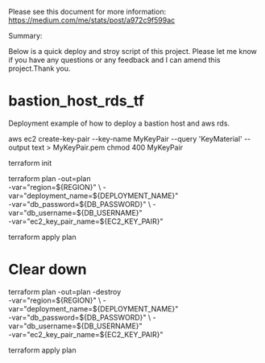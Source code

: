 Please see this document for more information: https://medium.com/me/stats/post/a972c9f599ac


Summary: 

Below is a quick deploy and stroy script of this project. Please let me know if you have any questions or any feedback and I can amend this project.Thank you.
# bastion_host_rds_tf
Deployment example of how to deploy a bastion host and aws rds.

aws ec2 create-key-pair --key-name MyKeyPair --query 'KeyMaterial' --output text > MyKeyPair.pem
chmod 400 MyKeyPair

terraform init

terraform plan -out=plan \
-var="region=${REGION}" \
-var="deployment_name=${DEPLOYMENT_NAME}" \
-var="db_password=${DB_PASSWORD}" \
-var="db_username=${DB_USERNAME}" \
-var="ec2_key_pair_name=${EC2_KEY_PAIR}"

terraform apply plan


# Clear down

terraform plan -out=plan -destroy \
-var="region=${REGION}" \
-var="deployment_name=${DEPLOYMENT_NAME}" \
-var="db_password=${DB_PASSWORD}" \
-var="db_username=${DB_USERNAME}" \
-var="ec2_key_pair_name=${EC2_KEY_PAIR}"

terraform apply plan
